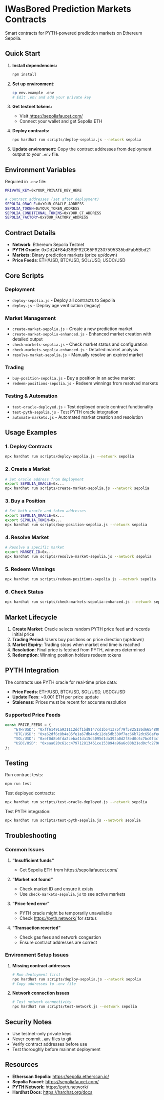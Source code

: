 # IWasBored Prediction Markets Contracts

Smart contracts for PYTH-powered prediction markets on Ethereum Sepolia.

## Quick Start

1. **Install dependencies:**
   ```bash
   npm install
   ```

2. **Set up environment:**
   ```bash
   cp env.example .env
   # Edit .env and add your private key
   ```

3. **Get testnet tokens:**
   - Visit https://sepoliafaucet.com/
   - Connect your wallet and get Sepolia ETH

4. **Deploy contracts:**
   ```bash
   npx hardhat run scripts/deploy-sepolia.js --network sepolia
   ```

5. **Update environment:**
   Copy the contract addresses from deployment output to your `.env` file.

## Environment Variables

Required in `.env` file:
```bash
PRIVATE_KEY=0xYOUR_PRIVATE_KEY_HERE

# Contract addresses (set after deployment)
SEPOLIA_ORACLE=0xYOUR_ORACLE_ADDRESS
SEPOLIA_TOKEN=0xYOUR_TOKEN_ADDRESS
SEPOLIA_CONDITIONAL_TOKENS=0xYOUR_CT_ADDRESS
SEPOLIA_FACTORY=0xYOUR_FACTORY_ADDRESS
```

## Contract Details

- **Network**: Ethereum Sepolia Testnet
- **PYTH Oracle**: 0xDd24F84d36BF92C65F92307595335bdFab5Bbd21
- **Markets**: Binary prediction markets (price up/down)
- **Price Feeds**: ETH/USD, BTC/USD, SOL/USD, USDC/USD

## Core Scripts

### Deployment
- `deploy-sepolia.js` - Deploy all contracts to Sepolia
- `deploy.js` - Deploy age verification (legacy)

### Market Management
- `create-market-sepolia.js` - Create a new prediction market
- `create-market-sepolia-enhanced.js` - Enhanced market creation with detailed output
- `check-markets-sepolia.js` - Check market status and configuration
- `check-markets-sepolia-enhanced.js` - Detailed market analysis
- `resolve-market-sepolia.js` - Manually resolve an expired market

### Trading
- `buy-position-sepolia.js` - Buy a position in an active market
- `redeem-positions-sepolia.js` - Redeem winnings from resolved markets

### Testing & Automation
- `test-oracle-deployed.js` - Test deployed oracle contract functionality
- `test-pyth-sepolia.js` - Test PYTH oracle integration
- `automate-markets.js` - Automated market creation and resolution

## Usage Examples

### 1. Deploy Contracts
```bash
npx hardhat run scripts/deploy-sepolia.js --network sepolia
```

### 2. Create a Market
```bash
# Set oracle address from deployment
export SEPOLIA_ORACLE=0x...
npx hardhat run scripts/create-market-sepolia.js --network sepolia
```

### 3. Buy a Position
```bash
# Set both oracle and token addresses
export SEPOLIA_ORACLE=0x...
export SEPOLIA_TOKEN=0x...
npx hardhat run scripts/buy-position-sepolia.js --network sepolia
```

### 4. Resolve Market
```bash
# Resolve a specific market
export MARKET_ID=0x...
npx hardhat run scripts/resolve-market-sepolia.js --network sepolia
```

### 5. Redeem Winnings
```bash
npx hardhat run scripts/redeem-positions-sepolia.js --network sepolia
```

### 6. Check Status
```bash
npx hardhat run scripts/check-markets-sepolia-enhanced.js --network sepolia
```

## Market Lifecycle

1. **Create Market**: Oracle selects random PYTH price feed and records initial price
2. **Trading Period**: Users buy positions on price direction (up/down)
3. **Market Expiry**: Trading stops when market end time is reached
4. **Resolution**: Final price is fetched from PYTH, winners determined
5. **Redemption**: Winning position holders redeem tokens

## PYTH Integration

The contracts use PYTH oracle for real-time price data:

- **Price Feeds**: ETH/USD, BTC/USD, SOL/USD, USDC/USD
- **Update Fees**: ~0.001 ETH per price update
- **Staleness**: Prices must be recent for accurate resolution

### Supported Price Feeds
```javascript
const PRICE_FEEDS = {
    "ETH/USD": "0xff61491a931112ddf1bd8147cd1b641375f79f5825126d665480874634fd0ace",
    "BTC/USD": "0xe62df6c8b4a85fe1a67db44dc12de5db330f7ac66b72dc658afedf0f4a415b43",
    "SOL/USD": "0xef0d8b6fda2ceba41da15d4095d1da392a0d2f8ed0c6c7bc0f4cfac8c280b56d",
    "USDC/USD": "0xeaa020c61cc479712813461ce153894a96a6c00b21ed0cfc2798d1f9a9e9c94a"
};
```

## Testing

Run contract tests:
```bash
npm run test
```

Test deployed contracts:
```bash
npx hardhat run scripts/test-oracle-deployed.js --network sepolia
```

Test PYTH integration:
```bash
npx hardhat run scripts/test-pyth-sepolia.js --network sepolia
```

## Troubleshooting

### Common Issues

1. **"Insufficient funds"**
   - Get Sepolia ETH from https://sepoliafaucet.com/

2. **"Market not found"**
   - Check market ID and ensure it exists
   - Use `check-markets-sepolia.js` to see active markets

3. **"Price feed error"**
   - PYTH oracle might be temporarily unavailable
   - Check https://pyth.network/ for status

4. **"Transaction reverted"**
   - Check gas fees and network congestion
   - Ensure contract addresses are correct

### Environment Setup Issues

1. **Missing contract addresses**
   ```bash
   # Run deployment first
   npx hardhat run scripts/deploy-sepolia.js --network sepolia
   # Copy addresses to .env file
   ```

2. **Network connection issues**
   ```bash
   # Test network connectivity
   npx hardhat run scripts/test-network.js --network sepolia
   ```

## Security Notes

- Use testnet-only private keys
- Never commit `.env` files to git
- Verify contract addresses before use
- Test thoroughly before mainnet deployment

## Resources

- **Etherscan Sepolia**: https://sepolia.etherscan.io/
- **Sepolia Faucet**: https://sepoliafaucet.com/
- **PYTH Network**: https://pyth.network/
- **Hardhat Docs**: https://hardhat.org/docs